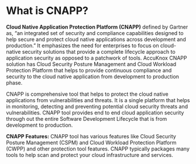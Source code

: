 # **What is CNAPP?** 

**Cloud Native Application Protection Platform (CNAPP)** defined by Gartner as, “an integrated set of security and compliance capabilities designed to help secure and protect cloud native applications across development and production.”  It emphasizes the need for enterprises to focus on cloud-native security solutions that provide a complete lifecycle approach to application security as opposed to a patchwork of tools. AccuKnox CNAPP solution has Cloud Security Posture Management and Cloud Workload Protection Platform that helps to provide continuous compliance and security to the cloud native application from development to production phase.  

CNAPP is comprehensive tool that helps to protect the cloud native applications from vulnerabilities and threats. It is a single platform that helps in monitoring, detecting and preventing potential cloud security threats and vulnerabilities. CNAPP tool provides end to end cloud application security through out the entire Software Development Lifecycle that is from development to production. 

**CNAPP Features:** 
CNAPP tool has various features like Cloud Security Posture Management (CSPM) and Cloud Workload Protection Platform (CWPP) and other protection tool features. CNAPP typically packages many tools to help scan and protect your cloud infrastructure and services.  



